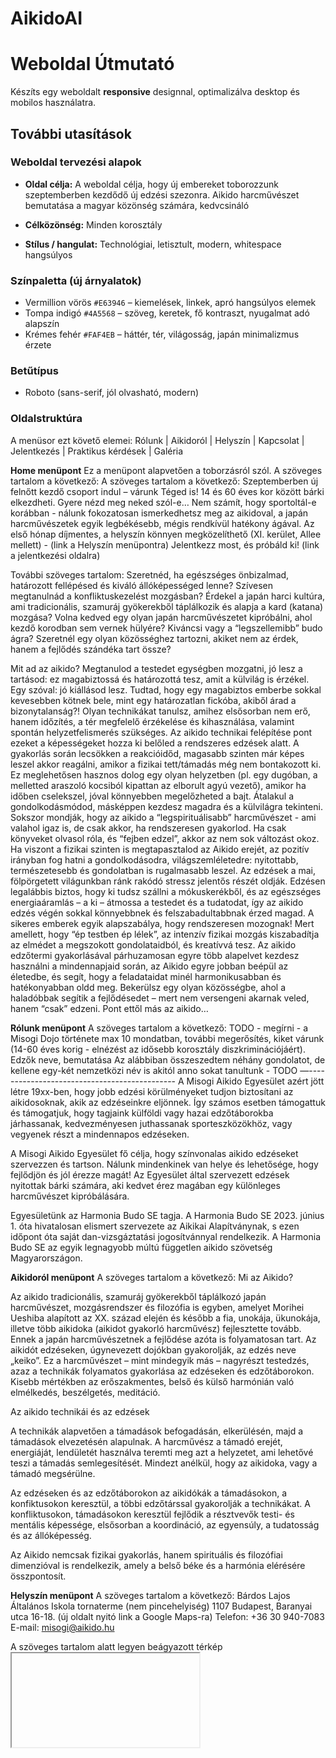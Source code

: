 # AikidoAI

# Weboldal Útmutató

Készíts egy weboldalt **responsive** designnal, optimalizálva desktop és mobilos használatra.

## További utasítások

### Weboldal tervezési alapok

- **Oldal célja:** A weboldal célja, hogy új embereket toborozzunk szeptemberben kezdődő új edzési szezonra. Aikido harcművészet bemutatása a magyar közönség számára, kedvcsináló

- **Célközönség:** Minden korosztály 
- **Stílus / hangulat:** Technológiai, letisztult, modern, whitespace hangsúlyos

### Színpaletta (új árnyalatok)

- Vermillion vörös `#E63946` – kiemelések, linkek, apró hangsúlyos elemek
- Tompa indigó `#4A5568` – szöveg, keretek, fő kontraszt, nyugalmat adó alapszín
- Krémes fehér `#FAF4EB` – háttér, tér, világosság, japán minimalizmus érzete

### Betűtípus

- Roboto (sans-serif, jól olvasható, modern)

### Oldalstruktúra
A menüsor ezt követő elemei: Rólunk | Aikidoról | Helyszín | Kapcsolat | Jelentkezés | Praktikus kérdések | Galéria

**Home menüpont**
Ez a menüpont alapvetően a toborzásról szól. A szöveges tartalom a következő:
A szöveges tartalom a következő:
Szeptemberben új felnőtt kezdő csoport indul – várunk Téged is! 14 és 60 éves kor között bárki elkezdheti. Gyere nézd meg neked szól-e…
Nem számít, hogy sportoltál-e korábban - nálunk fokozatosan ismerkedhetsz meg az aikidoval, a japán harcművészetek egyik legbékésebb, mégis rendkívül hatékony ágával.
Az első hónap díjmentes, a helyszín könnyen megközelíthető (XI. kerület, Allee mellett) - (link a Helyszín menüpontra)
Jelentkezz most, és próbáld ki! (link a jelentkezési oldalra)


További szöveges tartalom:
Szeretnéd, ha egészséges önbizalmad, határozott fellépésed és kiváló állóképességed lenne?
Szívesen megtanulnád a konfliktuskezelést mozgásban?
Érdekel a japán harci kultúra, ami tradicionális, szamuráj gyökerekből táplálkozik és alapja a kard (katana) mozgása?
Volna kedved egy olyan japán harcművészetet kipróbálni, ahol kezdő korodban sem vernek hülyére?
Kiváncsi vagy a “legszellemibb” budo ágra?
Szeretnél egy olyan közösséghez tartozni, akiket nem az érdek, hanem a fejlődés szándéka tart össze?

Mit ad az aikido?
Megtanulod a testedet egységben mozgatni, jó lesz a tartásod: ez magabiztossá és határozottá tesz, amit a külvilág is érzékel. Egy szóval: jó kiállásod lesz.
Tudtad, hogy egy magabiztos emberbe sokkal kevesebben kötnek bele, mint egy határozatlan fickóba, akiből árad a bizonytalanság?!
Olyan technikákat tanulsz, amihez elsősorban nem erő, hanem időzítés, a tér megfelelő érzékelése és kihasználása, valamint spontán helyzetfelismerés szükséges.
Az aikido technikai felépítése pont ezeket a képességeket hozza ki belőled a rendszeres edzések alatt.
A gyakorlás során lecsökken a reakcióidőd, magasabb szinten már képes leszel akkor reagálni, amikor a fizikai tett/támadás még nem bontakozott ki.
Ez meglehetősen hasznos dolog egy olyan helyzetben (pl. egy dugóban, a melletted araszoló kocsiból kipattan az elborult agyú vezető), amikor ha időben cselekszel, jóval könnyebben megelőzheted a bajt.
Átalakul a gondolkodásmódod, másképpen kezdesz magadra és a külvilágra tekinteni. Sokszor mondják, hogy az aikido a “legspirituálisabb” harcművészet - ami valahol igaz is, de csak akkor, ha rendszeresen gyakorlod.
Ha csak könyveket olvasol róla, és “fejben edzel”, akkor az nem sok változást okoz. Ha viszont a fizikai szinten is megtapasztalod az Aikido erejét, az pozitív irányban fog hatni a gondolkodásodra, világszemléletedre: nyitottabb, természetesebb és gondolatban is rugalmasabb leszel.
Az edzések a mai, fölpörgetett világunkban ránk rakódó stressz jelentős részét oldják. Edzésen legalábbis biztos, hogy ki tudsz szállni a mókuskerékből, és az egészséges energiaáramlás – a ki – átmossa a testedet és a tudatodat, így az aikido edzés végén sokkal könnyebbnek és felszabadultabbnak érzed magad.
A sikeres emberek egyik alapszabálya, hogy rendszeresen mozognak! Mert amellett, hogy “ép testben ép lélek”, az intenzív fizikai mozgás kiszabadítja az elmédet a megszokott gondolataidból, és kreatívvá tesz.
Az aikido edzőtermi gyakorlásával párhuzamosan egyre több alapelvet kezdesz használni a mindennapjaid során, az Aikido egyre jobban beépül az életedbe, és segít, hogy a feladataidat minél harmonikusabban és hatékonyabban oldd meg.
Bekerülsz egy olyan közösségbe, ahol a haladóbbak segítik a fejlődésedet – mert nem versengeni akarnak  veled, hanem “csak” edzeni. Pont ettől más az aikido…

**Rólunk menüpont**
A szöveges tartalom a következő:
TODO - megírni - a Misogi Dojo története max 10 mondatban, további megerősítés, kiket várunk (14-60 éves korig - elnézést az idősebb korosztály diszkriminációjáért).
Edzők neve, bemutatása
Az alábbiban összeszedtem néhány gondolatot, de kellene egy-két nemzetközi név is akitól anno sokat tanultunk - TODO
—---------------------------------------------
A Misogi Aikido Egyesület azért jött létre 19xx-ben, hogy jobb edzési körülményeket tudjon biztosítani az aikidosoknak, akik az edzéseinkre eljönnek. Így számos esetben támogattuk és támogatjuk, hogy tagjaink külföldi vagy hazai edzőtáborokba járhassanak, kedvezményesen juthassanak sporteszközökhöz, vagy vegyenek részt a mindennapos edzéseken.

A Misogi Aikido Egyesület fő célja, hogy színvonalas aikido edzéseket szervezzen és tartson. Nálunk mindenkinek van helye és lehetősége, hogy fejlődjön és jól érezze magát!
Az Egyesület által szervezett edzések nyitottak bárki számára, aki kedvet érez magában egy különleges harcművészet kipróbálására.

Egyesületünk az Harmonia Budo SE tagja. A Harmonia Budo SE  2023. június 1. óta hivatalosan elismert szervezete az Aikikai Alapítványnak, s ezen időpont óta saját dan-vizsgáztatási jogosítvánnyal rendelkezik. A Harmonia Budo SE az egyik legnagyobb múltú független aikido szövetség Magyarországon.

**Aikidoról menüpont**
A szöveges tartalom a következő:
Mi az Aikido? 

Az aikido tradicionális, szamuráj gyökerekből táplálkozó  japán harcművészet, mozgásrendszer és filozófia is egyben, amelyet Morihei Ueshiba alapított az XX. század elején és később a fia, unokája, ükunokája, illetve több aikidoka (aikidot gyakorló harcművész) fejlesztette tovább. Ennek a japán harcművészetnek a fejlődése azóta is folyamatosan tart.
Az aikidót edzéseken, úgynevezett dojókban gyakorolják, az edzés neve „keiko”.  Ez a harcművészet – mint mindegyik más – nagyrészt testedzés, azaz a technikák folyamatos gyakorlása az edzéseken és edzőtáborokon. Kisebb mértékben az erőszakmentes, belső és külső harmónián való elmélkedés, beszélgetés, meditáció.

Az aikido technikái és az edzések

A technikák alapvetően a támadások befogadásán, elkerülésén, majd a támadások elvezetésén alapulnak. A harcművész a támadó erejét, energiáját, lendületét használva teremti meg azt a helyzetet, ami lehetővé teszi a támadás semlegesítését. Mindezt anélkül, hogy az aikidoka, vagy a támadó megsérülne.

Az edzéseken és az edzőtáborokon az aikidókák a támadásokon, a konfiktusokon keresztül, a többi edzőtárssal gyakorolják a technikákat. A konfliktusokon, támadásokon keresztül fejlődik a résztvevők testi- és mentális képessége, elsősorban a koordináció, az egyensúly, a tudatosság és az állóképesség.

Az Aikido nemcsak fizikai gyakorlás, hanem spirituális és filozófiai dimenzióval is rendelkezik, amely a belső béke és a harmónia elérésére összpontosít.

**Helyszín menüpont**
A szöveges tartalom a következő:
Bárdos Lajos Általános Iskola tornaterme (nem pincehelyiség)
1107 Budapest, Baranyai utca 16-18. (új oldalt nyitó link a Google Maps-ra)
Telefon: +36 30 940-7083
E-mail: misogi@aikido.hu


A szöveges tartalom alatt legyen beágyazott térkép <iframe>. 
Ez alatt legyen a BKK Futár integrációs link. Ez redirektál a BudapestGO weboldalra, a célállomás a dojo címe.
Mivel a BKK Futár az OpenStreetMaps-ot használja, a beágyazott térkép is ezzel legyen.
Kapcsolat menüpont
A szöveges tartalom a következő:
Klub neve: Misogi Aikido Dojo
Lágymányosi Bárdos Lajos Általános Iskola (az Allee közelében)
Elérhetőségek:
 - telefon: +36 30 940-7083
 - email:  misogi@aikido.hu
Edzések időpontja: Hétfő, Csütörtök, 18.00 - 20.30
Tagdíj: 20 eFt/hó - az első hónap díjmentes



Facebook: jelenleg nincs (kellene, hogy legyen - hogy lehessen üzenetet fogadni Messenger-en) a Facebook-hoz talán kicsit értek - azt vállalom (@KK)

Instagram: be kell írni a címét-  van.. TODO mia cím, ki kezeli?
TikTok: jelenleg nincs
Jelentkezés menüpont
Mivel az elsődleges cél az új emberek toborzása, legyen jelentkezési űrlap funkció. Ez csak a legalapvetőbb információkat kellene hogy tartalmazza: Név, Telefon, e-mail.
A kitöltést követően levél küldés a kapcsolatként megadott e-mail címre: misogi@aikido.hu .
Ha van lehetőség, akkor udvarias válasz-köszönet a jelentkező felé, hogy tudja nem a dev/null-ba ment a levele.

További szöveges tartalom:
TODO - megírni - mit hozzon az edzésre

**Praktikus kérdések menüpont**
A szöveges tartalom a következő:
Mikor leszel fekete öves?
Jó, ne kerülgessük a forró kását, beszéljünk erről is! Ha rendszeresen jársz és kellőképpen nyitott vagy, 6-7 év alatt eljutsz a dan fokozatig.
A Misogi dojóban 22 év alatt 23-an lettek fekete övesek, köztük hárman 4. danosok, nyolcan pedig 3. danosok. Szerintem ez önmagáért beszél. 🔺🔺🔺TODO frissíteni 🔺🔺🔺

Mikor NEM való neked az aikido?
Ha félév alatt Te szeretnél lenni az új Seagal / Bruce Lee / Jackie Chan / stb.
Ha versenyre, érmekre, kupákra vágysz.
Ha úgy gondolod, csak akkor lehetsz egyre jobb, ha másokat legyőzöl.
Ha alapból mindent erőből/brutálisan oldasz meg, és ezen nem is akarsz változtatni. 
Ha azt gondolod, a problémáidat/konfliktusodat majd az Aikido fogja megoldani, nem te magad.

ÖT TÉVHIT AZ AIKIDÓVAL KAPCSOLATBAN
“Az Aikido csak tánc, a valóságban nem működik.” – “Utcai harcban úgysem tudom használni…”
Ez az egyik leggyakoribb tévhit, amit főleg azok szoktak emlegetni, akik sosem aikidóztak.
És hogy miért? Mert elfelejtik, hogy nem a harcművészeti ág az, ami hatékonnyá teszi az embert. Maga az ember a hatékony, aki valamilyen harcművészetet gyakorol…
Hiába jársz thai boxra vagy ketrecharcra, ha 40 kg vagy vasággyal, és hiányzik belőled a harci tűz, a küzdőszellem…
Ugyanígy lehetsz kiváló harcos, aki az Aikido ágát gyakorolja, ha Te, mint ember, alapvetően harcos vagy, és energiát fektetsz abba, hogy egyre jobb legyél. Utóbbi nélkül ugyanis sehol sem leszel sikeres.
A magyar aikido “atyja”, Várszegi Rudolf (7. dan, Aikikai) – aki széles körű elismertségnek örvend magyar  harcművész körökben, és akinek a hatékonyságát még senki sem kérdőjelezte meg – mondta egyszer a fenti kijelentésre: “Ne azt mondd, hogy az Aikido nem működik, hanem azt, hogy a TE AIKIDÓD nem működik”.
Én a működőképes aikido híve vagyok, és Téged is erre tanítalak, ha lejársz hozzánk edzésre.

“Az Aikido mozdulatai olyan bonyolultak és összetettek, hogy sosem leszek képes megtanulni.”
Ha így állsz hozzá, akkor bizony tényleg nem fog menni. Ha azonban nyitott vagy és hajlandó arra, hogy folyamatosan új dolgokat tanulj, akkor lépésről-lépésre fogsz fejlődni, és idővel (itt nem hetekre gondolok!) egyre pontosabb, koordináltabb, később pedig szabadabb lesz a mozgásod. Ezzel párhuzamosan nő a technikáid hatékonysága és szépsége.


“Az Aikido nem sport, ezért nincsenek is benne versenyek – így nem is mérhető.”
Az Aikido tényleg nem “sport”, a szó klasszikus értelmében, hanem harcművészet/budo, és valóban nincsenek benne versenyek – ettől függetlenül mérhető. Erre szolgálnak az övvizsgák, ami a 6. kyu-tól (kezdő szint) indul és jut el az 1. kyu-ig (haladó szint), majd az 1. dan-ig (fekete öv). Minden egyes övvizsga kiváló lehetőség arra, hogy lemérd, mennyit fejlődtél az előző fokozathoz képest – ill. hogy megfigyeld, hogy a következő fokozatra lépéshez mit kell elsajátítani. Igaz, hogy a fejlődést itt nem centivel, órával vagy kilóval mérjük, hanem a képességeid csiszolódásával, aminek kifejeződése az adott övfokozat. Mindamellett Te is érezni fogod, hogy két vizsga között mennyit fejlődtél.


“Az Aikido megtanulásához legalább 10 év kell.”
Ha rendesen jársz edzésre, 1-2 év alatt megtanulhatod az alapokat, 3-4 év alatt haladó szintre juthatsz, és ha a rendszeres edzéseket nem hagyod abba, úgy 7 év alatt már elérheted a fekete övet. Ettől azonban még nem fogod az Aikidót “megtanulni” – mert ehhez egy élet is kevés.
Az Aikido nem egy gyors út, viszont minden egyes lépcsőfokán a megismerés új kapuja nyílik.
Manapság nagy divatja van annak, hogy 1-2 hétvégés tanfolyamokon diplomát adnak az elsajátított “tudásról” – no, ezek a diplomák annyit is érnek. Az aikido nem eszerint működik, viszont igazi tudást ad.

“Túl öreg vagyok már, hogy elkezdjem az aikidót.”
Ha tudsz mozogni és nincs komolyabb betegséged, akkor bármilyen életkorban elkezdheted az aikidot.
A legidősebb tanítványom 58 éves volt, aki nulláról kezdte az aikidót. Úgy gondolta, hogy ő pedig képes megtanulni az Aikido technikáit – és évek alatt nagyon szép eredményeket ért el!
Én inkább a nagyon kicsiknél érzem úgy, hogy még nem való nekik az aikido. És itt nem a fizikai adottságokra gondolok, hanem arra, hogy még nem érettek rá fejben. Az aikido komoly koncentrációt igényel, és a kisgyerekek sokkal inkább játszani, kakaskodni akarnak, mintsem kötött mozgásformákat gyakorolni. Emiatt én nem is tanítok 14 éves kor alatt Aikidót. Nem kétlem, hogy pl. óvodásokat is lehet aikidora tanítani, de ez inkább 80%-ban óvodapedagógia és max. 20%-ban Aikido.

Galéria menüpont
Galéria videók és fotók: a galéria elemeit külön resource mappában kell tárolni, hogy forráskód módosítása nélkül, az újabb file-ok feltöltésével bejuttathatók legyenek weblapra. A képek és videók megjelenési sorrendje a file nevek ABC szerinti sorrendje. Ha ehhez a JavaScript mellett esetleg más programkód is szükséges, az egyszerű PHP legyen.

Ugyanitt lehet egy link-gyűjtemény más weboldalakra. A legfontosabb link Harmónia Budo SE weblapja, amelynek tagja a Misogi Dojo is: https://harmonia-budose.hu 

Ide kerül az eredeti aikido.hu oldalról a dojo kézikönyv c. PDF dokumentum is.


### Lábjegyzet

- Social ikonok
- Elérhetőség
- Copyright

### Képek / ikonok

- Lekerekített sarkok
- Minimalista ikonok (pl. Lucide, Feather)

### Animációk / Hover effektek

- Kártyák finom emelkedése / árnyék animáció
- Gombok színváltása, árnyék
- Linkek animált vonalazása
- Lassú, elegáns mozgások

### Inspiráció

https://zummaikido.hu, és az www.aikidoka.hu
 – letisztult, átlátható, igényes

## További módosítások

- használd fell a (https://github.com/StartBootstrap/startbootstrap-clean-blog)
- Add fade-through navigation and persistent menu
- A lábléc maradjon fixen az oldal alján, a tartalom hagyjon elegendő helyet előtte
